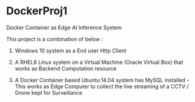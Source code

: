 # DockerProj1
Docker Container as Edge AI Inference System

This project is a combination of below :

1. Windows 10 system as a End user Http Client

2. A RHEL8 Linux system on a Virtual Machine (Oracle Virtual Box) that works as Backend Computation resource

3. A Docker Container based Ubuntu:14.04 system has MySQL installed - This works as Edge Computer to collect the live streaming of a CCTV / Drone kept for Surveillance
